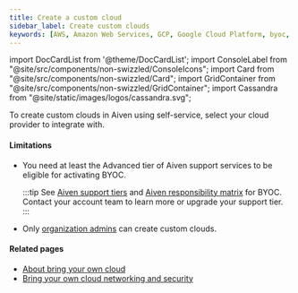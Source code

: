 ```yaml
---
title: Create a custom cloud
sidebar_label: Create custom clouds
keywords: [AWS, Amazon Web Services, GCP, Google Cloud Platform, byoc, bring your own cloud, custom cloud]
---
```


import DocCardList from '@theme/DocCardList';
import ConsoleLabel from "@site/src/components/non-swizzled/ConsoleIcons";
import Card from "@site/src/components/non-swizzled/Card";
import GridContainer from "@site/src/components/non-swizzled/GridContainer";
import Cassandra from "@site/static/images/logos/cassandra.svg";

To create custom clouds in Aiven using self-service, select your cloud provider to integrate with.

<GridContainer columns={2}>
     <Card
      to="/docs/platform/howto/byoc/create-custom-cloud/create-aws-custom-cloud"
      iconName="cloud"
      title="Amazon Web Services"
      description="Create an AWS-integrated custom cloud."
    />
    <Card
      to="/docs/platform/howto/byoc/create-custom-cloud/create-google-custom-cloud"
      iconName="googleLogo"
      title="Google Cloud"
      description="Create a Google-integrated custom cloud."
    />
</GridContainer>

#### Limitations

-   You need at least the Advanced tier of Aiven support services to be
    eligible for activating BYOC.

    :::tip
    See [Aiven support tiers](https://aiven.io/support-services) and
    [Aiven responsibility matrix](https://aiven.io/responsibility-matrix) for BYOC.
    Contact your account team to learn more or upgrade your support tier.
    :::

-   Only [organization admins](/docs/platform/concepts/permissions#organization-roles-and-permissions)
    can create custom clouds.

#### Related pages

-   [About bring your own cloud](/docs/platform/concepts/byoc)
-   [Bring your own cloud networking and security](/docs/platform/howto/byoc/networking-security)

